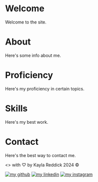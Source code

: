 <body>
    <div class="section" id="section1">
        <h1>Welcome</h1>
        <p>Welcome to the site.</p>
    </div>
    <div class="section" id="section2">
        <h1>About</h1>
        <p>Here's some info about me.</p>
    </div>
    <div class="section" id="section3">
        <h1>Proficiency</h1>
        <p>Here's my proficiency in certain topics.</p>
    </div>
    <div class="section" id="section4">
        <h1>Skills</h1>
        <p>Here's my best work.</p>
    </div>
    <div class="section" id="section5">
        <h1>Contact</h1>
        <p>Here's the best way to contact me.</p>
    </div>
                 <!--------------------------------footer-------------------------------->
                <section id="backdrop-footer">
                    <div id="footer">
                    <div class="footer-text">
                        <p>
                            <span class="footer-bold"><> </span> with <span class="footer-bold">&#9825; </span>by Kayla Reddick 2024 &#169; 
                        </p>
                    </div>
                    <div class="footer-images">
                        <a href="https://www.github.com/alyakakakayla" target="_blank"> <img src="./images/githublogo.png" alt="my github"></a>
                        <a href="https://www.linkedin.com/in/kayla-reddick-34a0a7235/" target="_blank"> <img src="./images/linkedinlogo.png" alt="my linkedin"></a>
                        <a href="https://www.instagram.com/alyakakakayla/" target="_blank"> <img src="./images/instagramlogo.png" alt="my instagram"></a>
                    </div>
                </section>            
</body>
